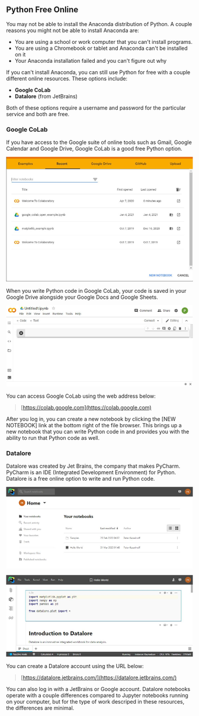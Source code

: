 ## Python Free Online

You may not be able to install the Anaconda distribution of Python. A couple reasons you might not be able to install Anaconda are:

 * You are using a school or work computer that you can't install programs.
 * You are using a Chromebook or tablet and Anaconda can't be installed on it
 * Your Anaconda installation failed and you can't figure out why

If you can't install Anaconda, you can still use Python for free with a couple different online resources. These options include:

 * **Google CoLab**
 * **Datalore** (from JetBrains)

Both of these options require a username and password for the particular service and both are free.

### Google CoLab

If you have access to the Google suite of online tools such as Gmail, Google Calendar and Google Drive, Google CoLab is a good free Python option.

![colab welcome screen](images/colab_welcome_screen.jpg)

When you write Python code in Google CoLab, your code is saved in your Google Drive alongside your Google Docs and Google Sheets.

![colab notebook](images/colab_notebook.jpg)

You can access Google CoLab using the web address below:

 > [https://colab.google.com](https://colab.google.com)

After you log in, you can create a new notebook by clicking the [NEW NOTEBOOK] link at the bottom right of the file browser. This brings up a new notebook that you can write Python code in and provides you with the ability to run that Python code as well. 

### Datalore

Datalore was created by Jet Brains, the company that makes PyCharm. PyCharm is an IDE (Integrated Development Environment) for Python. Datalore is a free online option to write and run Python code.

![datalore file browser](images/datalore_file_browser.jpg)

![datalore notebook](images/datalore_notebook.jpg)

You can create a Datalore account using the URL below:

 > [https://datalore.jetbrains.com/](https://datalore.jetbrains.com/)

You can also log in with a JetBrains or Google account. Datalore notebooks operate with a couple differences compared to Jupyter notebooks running on your computer, but for the type of work descriped in these resources, the differences are minimal.
